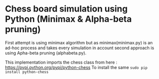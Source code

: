 # Chess board simulation using Python (Minimax & Alpha-beta pruning)
First attempt is using minimax algorithm but as minimax(minimax.py) is an ad-hoc process and takes every simulation in account second approach is using Apha-beta pruning (alphabeta.py).

This implementation imports the chess class from here : https://pypi.python.org/pypi/python-chess
To install the same 
```sudo pip install python-chess```

